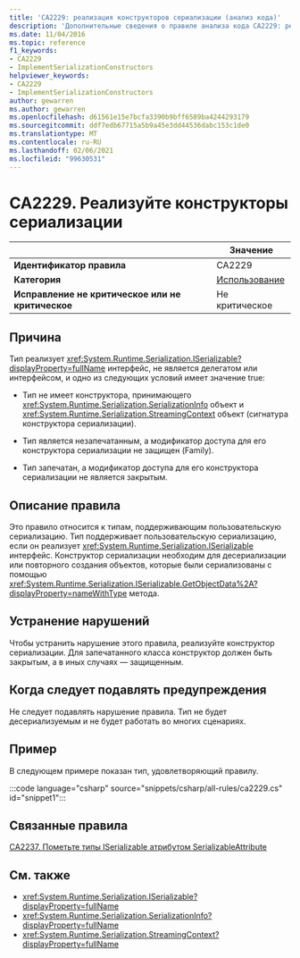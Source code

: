 ```yaml
---
title: 'CA2229: реализация конструкторов сериализации (анализ кода)'
description: 'Дополнительные сведения о правиле анализа кода CA2229: реализация конструкторов сериализации'
ms.date: 11/04/2016
ms.topic: reference
f1_keywords:
- CA2229
- ImplementSerializationConstructors
helpviewer_keywords:
- CA2229
- ImplementSerializationConstructors
author: gewarren
ms.author: gewarren
ms.openlocfilehash: d61561e15e7bcfa3390b9bff6589ba4244293179
ms.sourcegitcommit: ddf7edb67715a5b9a45e3dd44536dabc153c1de0
ms.translationtype: MT
ms.contentlocale: ru-RU
ms.lasthandoff: 02/06/2021
ms.locfileid: "99630531"
---
```

# <a name="ca2229-implement-serialization-constructors"></a>CA2229. Реализуйте конструкторы сериализации

| | Значение |
|-|-|
| **Идентификатор правила** |CA2229|
| **Категория** |[Использование](usage-warnings.md)|
| **Исправление не критическое или не критическое** |Не критическое|

## <a name="cause"></a>Причина

Тип реализует <xref:System.Runtime.Serialization.ISerializable?displayProperty=fullName> интерфейс, не является делегатом или интерфейсом, и одно из следующих условий имеет значение true:

- Тип не имеет конструктора, принимающего <xref:System.Runtime.Serialization.SerializationInfo> объект и <xref:System.Runtime.Serialization.StreamingContext> объект (сигнатура конструктора сериализации).

- Тип является незапечатанным, а модификатор доступа для его конструктора сериализации не защищен (Family).

- Тип запечатан, а модификатор доступа для его конструктора сериализации не является закрытым.

## <a name="rule-description"></a>Описание правила

Это правило относится к типам, поддерживающим пользовательскую сериализацию. Тип поддерживает пользовательскую сериализацию, если он реализует <xref:System.Runtime.Serialization.ISerializable> интерфейс. Конструктор сериализации необходим для десериализации или повторного создания объектов, которые были сериализованы с помощью <xref:System.Runtime.Serialization.ISerializable.GetObjectData%2A?displayProperty=nameWithType> метода.

## <a name="how-to-fix-violations"></a>Устранение нарушений

Чтобы устранить нарушение этого правила, реализуйте конструктор сериализации. Для запечатанного класса конструктор должен быть закрытым, а в иных случаях — защищенным.

## <a name="when-to-suppress-warnings"></a>Когда следует подавлять предупреждения

Не следует подавлять нарушение правила. Тип не будет десериализуемым и не будет работать во многих сценариях.

## <a name="example"></a>Пример

В следующем примере показан тип, удовлетворяющий правилу.

:::code language="csharp" source="snippets/csharp/all-rules/ca2229.cs" id="snippet1":::

## <a name="related-rules"></a>Связанные правила

[CA2237. Пометьте типы ISerializable атрибутом SerializableAttribute](ca2237.md)

## <a name="see-also"></a>См. также

- <xref:System.Runtime.Serialization.ISerializable?displayProperty=fullName>
- <xref:System.Runtime.Serialization.SerializationInfo?displayProperty=fullName>
- <xref:System.Runtime.Serialization.StreamingContext?displayProperty=fullName>
